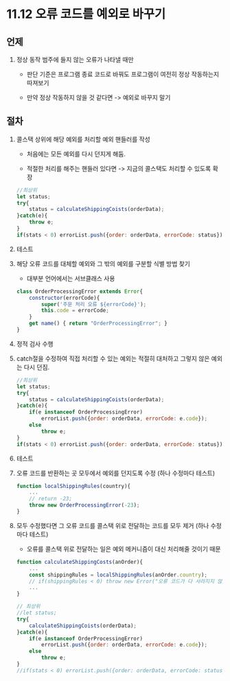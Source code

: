 # 11.12 오류 코드를 예외로 바꾸기

## 언제

1. 정상 동작 범주에 들지 않는 오류가 나타낼 때만

    - 판단 기준은 프로그램 종료 코드로 바꿔도 프로그램이 여전히 정상 작동하는지 따져보기

    - 만약 정상 작동하지 않을 것 같다면 -> 예외로 바꾸지 말기

## 절차

1. 콜스택 상위에 해당 예외를 처리할 예외 핸들러를 작성

    - 처음에는 모든 예외를 다시 던지게 해둠.

    - 적절한 처리를 해주는 핸들러 있다면 -> 지금의 콜스택도 처리할 수 있도록 확장

    ```javascript
    //최상위
    let status;
    try{
        status = calculateShippingCoists(orderData);
    }catch(e){
        throw e;
    }
    if(stats < 0) errorList.push({order: orderData, errorCode: status});
    ```

2. 테스트

3. 해당 오류 코드를 대체할 예외와 그 밖의 예외를 구분할 식별 방법 찾기

    - 대부분 언어에서는 서브클래스 사용

    ```javascript
    class OrderProcessingError extends Error{
        constructor(errorCode){
            super('주문 처리 오류 ${errorCode}');
            this.code = errorCode;
        }
        get name() { return "OrderProcessingError"; }
    }
    ```

4. 정적 검사 수행

5. catch절을 수정하여 직접 처리할 수 있는 예외는 적절히 대처하고 그렇지 않은 예외는 다시 던짐.

    ```javascript
    //최상위
    let status;
    try{
        status = calculateShippingCoists(orderData);
    }catch(e){
        if(e instanceof OrderProcessingError)
            errorList.push({order: orderData, errorCode: e.code});
        else
            throw e;
    }
    if(stats < 0) errorList.push({order: orderData, errorCode: status});

    ```

6. 테스트

7. 오류 코드를 반환하는 곳 모두에서 예외를 던지도록 수정 (하나 수정마다 테스트)

    ```javascript
    function localShippingRules(country){
        ...
        // return -23;
        throw new OrderProcessingError(-23);
    }
    ```

8.  모두 수정했다면 그 오류 코드를 콜스택 위로 전달하는 코드를 모두 제거 (하나 수정마다 테스트)

    - 오류를 콜스택 위로 전달하는 일은 예외 메커니즘이 대신 처리해줄 것이기 때문

    ```javascript
    function calculateShippingCosts(anOrder){
        ...
        const shippingRules = localShippingRules(anOrder.country);
        // if(shippingRules < 0) throw new Error("오류 코드가 다 사라지지 않았습니다")
        ...
    }

    // 최상위
    //let status;
    try{
        calculateShippingCoists(orderData);
    }catch(e){
        if(e instanceof OrderProcessingError)
            errorList.push({order: orderData, errorCode: e.code});
        else
            throw e;
    }
    //if(stats < 0) errorList.push({order: orderData, errorCode: status});
    ```